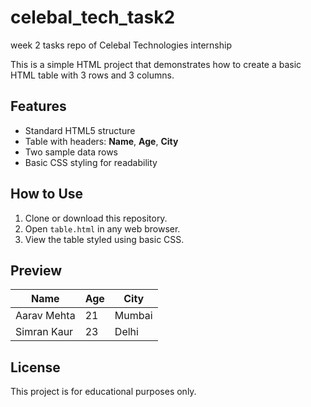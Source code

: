 # celebal_tech_task2
week 2 tasks repo of Celebal Technologies internship

This is a simple HTML project that demonstrates how to create a basic HTML table with 3 rows and 3 columns.

## Features

- Standard HTML5 structure
- Table with headers: **Name**, **Age**, **City**
- Two sample data rows
- Basic CSS styling for readability

## How to Use

1. Clone or download this repository.
2. Open `table.html` in any web browser.
3. View the table styled using basic CSS.

## Preview

| Name         | Age | City   |
|--------------|-----|--------|
| Aarav Mehta  | 21  | Mumbai |
| Simran Kaur  | 23  | Delhi  |

## License

This project is for educational purposes only.
